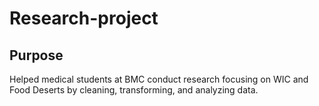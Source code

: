 # Research-project

## Purpose
Helped medical students at BMC conduct research focusing on WIC and Food Deserts by cleaning, transforming, and analyzing data. 
